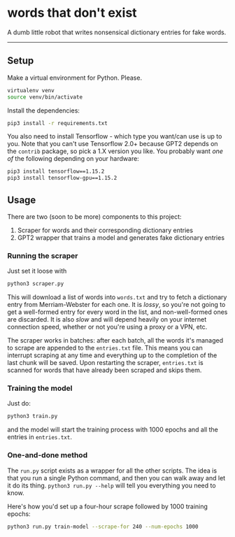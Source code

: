 # words that don't exist

A dumb little robot that writes nonsensical dictionary entries for fake words.
<hr />

## Setup

Make a virtual environment for Python. Please.
```bash
virtualenv venv
source venv/bin/activate
```

Install the dependencies:
```bash
pip3 install -r requirements.txt
```

You also need to install Tensorflow - which type you want/can use is up to you. Note that you can't use Tensorflow 2.0+ because GPT2 depends on the `contrib` package, so pick a 1.X version you like. You probably want *one of* the following depending on your hardware:
```bash
pip3 install tensorflow==1.15.2
pip3 install tensorflow-gpu==1.15.2
```

## Usage
There are two (soon to be more) components to this project:
1. Scraper for words and their corresponding dictionary entries
1. GPT2 wrapper that trains a model and generates fake dictionary entries

### Running the scraper
Just set it loose with
```bash
python3 scraper.py
```
This will download a list of words into `words.txt` and try to fetch a dictionary entry from Merriam-Webster for each one. It is *lossy*, so you're not going to get a well-formed entry for every word in the list, and non-well-formed ones are discarded. It is also *slow* and will depend heavily on your internet connection speed, whether or not you're using a proxy or a VPN, etc.

The scraper works in batches: after each batch, all the words it's managed to scrape are appended to the `entries.txt` file. This means you can interrupt scraping at any time and everything up to the completion of the last chunk will be saved. Upon restarting the scraper, `entries.txt` is scanned for words that have already been scraped and skips them.

### Training the model
Just do:
```bash
python3 train.py
```
and the model will start the training process with 1000 epochs and all the entries in `entries.txt`.

### One-and-done method
The `run.py` script exists as a wrapper for all the other scripts. The idea is that you run a single Python command, and then you can walk away and let it do its thing. `python3 run.py --help` will tell you everything you need to know.

Here's how you'd set up a four-hour scrape followed by 1000 training epochs:
```bash
python3 run.py train-model --scrape-for 240 --num-epochs 1000
```